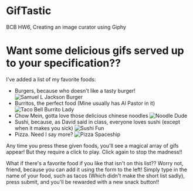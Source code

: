 # GifTastic
BCB HW6, Creating an image curator using Giphy

# Want some delicious gifs served up to your specification??

I've added a list of my favorite foods:

* Burgers, because who doesn't like a tasty burger!
![Samuel L Jackson Burger](https://media.giphy.com/media/3otPoz2V9lPlSH9pde/giphy.gif)
* Burritos, the perfect food (Mine usually has Al Pastor in it)
![Taco Bell Burrito Lady](https://media2.giphy.com/media/HqExakjRbi7zG/giphy.gif)
* Chow Mein, gotta love those delicious chinese noodles
![Noodle Dude](https://media1.giphy.com/media/hJAhtnP3PFoIM/giphy.gif)
* Sushi, because, as David said in class, everyone loves sushi (except when it makes you sick)
![Sushi Fun](https://media0.giphy.com/media/lAqo6CnBmEeTS/200.gif)
* Pizza.  Need I say more?
![Pizza Spaceship](https://media3.giphy.com/media/3oEdv62rCO3hBmvQUo/giphy.gif)

Any time you press these given foods, you'll see a magical array of gifs appear!  But they require a click to play.  Click again to stop the madness!!

What if there's a favorite food if you like that isn't on this list??  Worry not, friend, because you can add it using the form to the left!  Simply type in the name of your food, such as tacos (Which didn't make the short list sadly), press submit, and you'll be rewarded with a new snack button!!
